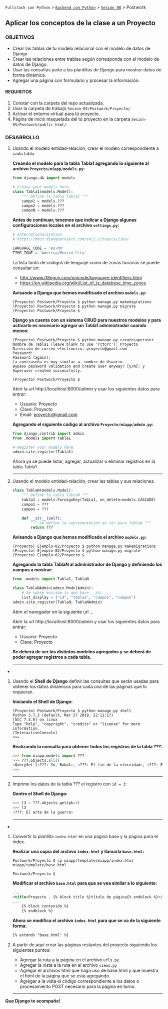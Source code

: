 `Fullstack con Python` > [`Backend con Python`](../../Readme.md) > [`Sesión 08`](../Readme.md) > Postwork
## Aplicar los conceptos de la clase a un Proyecto

### OBJETIVOS
- Crear las tablas de tu modelo relacional con el modelo de datos de Django
- Crear las relaciones entre trablas según corresponda con el modelo de datos de Django.
- Usar las consultas junto a las plantillas de Django para mostrar datos de forma dinámica.
- Agregar una página con formulario y procesar la información.

#### REQUISITOS
1. Constar con la carpeta del repo actualizada.
1. Usar la carpeta de trabajo `Sesion-05/Postwork/Proyecto/`.
1. Activar el entorno virtual para tú proyecto.
1. Página de inicio maquetada del tú proyecto en la carpeta `Sesion-05/Postwork/public_html/`.

### DESARROLLO
1. Usando el modelo entidad-relación, crear el modelo correspondiente a cada tabla.

   __Creando el modelo para la tabla Tabla1 agregando lo siguiente al archivo `Proyecto/miapp/models.py`:__

   ```python
   from django.db import models

   # Create your models here.
   class Tabla1(models.Model):
       """ Define la tabla Tabla1 """
       campo1 = models.???
       campo2 = models.???
       campoN = models.???
   ```

   __Antes de continuar, tenemos que indicar a Django algunas configuraciones locales en el archivo `settings.py`:__

   ```python
   # Internationalization
   # https://docs.djangoproject.com/en/2.2/topics/i18n/

   LANGUAGE_CODE = 'es-MX'
   TIME_ZONE = 'America/Mexico_City'
   ```

   La lista tanto de códigos de lenguaje como de zonas horarias se puede consultar en:
   - http://www.i18nguy.com/unicode/language-identifiers.html
   - https://en.wikipedia.org/wiki/List_of_tz_database_time_zones

   __Avisando a Django que hemos modificado el archivo `models.py`:__

   ```console
   (Proyecto) Postwork/Proyecto $ python manage.py makemigrations
   (Proyecto) Postwork/Proyecto $ python manage.py migrate
   (Proyecto) Postwork/Proyecto $
   ```

   __Django ya cuenta con un sistema CRUD para nuestros modelos y para activarlo es necesario agregar un Tabla1 administrador cuando menos:__

   ```console
   (Proyecto) Postwork/Proyecto $ python manage.py createsuperuser
   Nombre de Tabla1 (leave blank to use 'rctorr'): Proyecto
   Dirección de correo electrónico: proyecto@gmail.com
   Password:
   Password (again):
   La contraseña es muy similar a  nombre de Usuario.
   Bypass password validation and create user anyway? [y/N]: y
   Superuser created successfully.

   (Proyecto) Postwork/Proyecto $
   ```

   Abrir la url http://localhost:8000/admin y usar los siguientes datos para entrar:
   - Usuario: Proyecto
   - Clave: Proyecto
   - Email: proyecto@gmail.com

   __Agregando el siguiente código al archivo `Proyecto/miapp/admin.py`:__

   ```python
   from django.contrib import admin
   from .models import Tabla1

   # Register your models here.
   admin.site.register(Tabla1)
   ```

   Ahora ya se puede listar, agregar, actualizar o eliminar registros en la tabla Tabla1.
   ***

1. Usando el modelo entidad-relación, crear las tablas y sus relaciones.

   ```python
   class TablaN(models.Model):
       """ Define la tabla TablaN """
       tabla1 = models.ForeignKey(Tabla1, on_delete=models.CASCADE)
       campo1 = ???
       campon = ???

       def __str__(self):
           """ Se define la representación en str para TablaN """
           return ???
   ```

   __Avisando a Django que hemos modificado el archivo `models.py`:__

   ```console
   (Proyecto) Ejemplo-02/Proyecto $ python manage.py makemigrations
   (Proyecto) Ejemplo-02/Proyecto $ python manage.py migrate
   (Proyecto) Ejemplo-02/Proyecto $
   ```

   __Agregando la tabla TablaN al administrador de Django y definiendo los campos a mostrar:__

   ```python
   from .models import Tabla1, TablaN

   class TablaNAdmin(admin.ModelAdmin):
       # Se sobre escribe lo que hace __str__
       list_display = ("id", "tabla1", "campo1", "campon")
   admin.site.register(TablaN, TablaNAdmin)
   ```
   Abrir el navegador en la siguiente url ...

   Abrir la url http://localhost:8000/admin y usar los siguientes datos para entrar:
   - Usuario: Proyecto
   - Clave: Proyecto

   __Se deberá de ver los distintos modelos agregados y se deberá de poder agregar registros a cada tabla.__
   ***
-
1. Usando el __Shell de Django__ definir las consultas que serán usadas para obtener los datos dinámicos para cada una de las páginas que lo requieran.

   __Iniciando el Shell de Django:__
   ```console
   (Proyecto) Postwork/Proyecto $ python manage.py shell
   Python 3.7.3 (default, Mar 27 2019, 22:11:17)
   [GCC 7.3.0] on linux
   Type "help", "copyright", "credits" or "license" for more information.
   (InteractiveConsole)
   >>>
   ```

   __Realizando la consulta para obtener todos los registros de la tabla ???:__

   ```python
   >>> from miapp.models import ???
   >>> ???.objects.all()
   <QuerySet [<???: Yo, Robot>, <???: El fin de la eternidad>, <???: El arte de la guerra>]>
   >>>
   ```
   ***

1. Imprime los datos de la tabla ??? el registro con `id = 3`:

   __Dentro el Shell de Django:__

   ```python
   >>> l3 = ???.objects.get(pk=3)
   >>> l3
   <???: El arte de la guerra>
   ```
   ***
-
1. Convertir la plantilla `index.html` en una página base y la página para el index.

   __Realizar una copia del archivo `index.html` y llamarla `base.html`:__

   ```console
   Postwork/Proyecto $ cp miapp/template/miapp/index.html miapp/template/base.html

   Postwork/Proyecto $
   ```
   __Modificar el archivo `base.html` para que se vea similar a lo siguiente:__

   ```html
   ...
   <title>Proyecto - {% block title %}título de página{% endblock %}</title>
   ...
       {% block contenido %}
       {% endblock %}
   ```

   __Ahora se modifica el archivo `index.html` para que se va de la siguiente forma:__

   ```html
   {% extends "base.html" %}
   ```

1. A partir de aquí crear las páginas restantes del proyecto siguiendo los siguientes puntos:

   - Agregar la ruta a la página en el archivo `urls.py`
   - Agregar la vista a la ruta en el archivo `views.py`
   - Agregar el archivos html que haga uso de base.html y que muestra el html de la página que se está agregando.
   - Agregar a la vista el código correspondiente a los datos o procesamiento POST necesario para la página en turno.
   ***

__Que Django te acompañe!__
